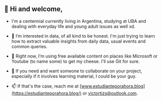 ## 👋 Hi and welcome,  
- I'm a centennial currently living in Argentina, studying at UBA and dealing with everyday life and young adult issues as well xd. 

- 👀 I’m interested in data, of all kind to be honest. I'm just trying to learn how to extract valuable insights from daily data, usual events and common queries.

- 🌱 Right now, I’m using free available content on places like Microsoft or Youtube (to name some) to get my cheese. I'll use Git for sure.

- 💞️ If you need and want someone to collaborate on your project, especially if it involves learning material, I could be your guy.

- 📫 If that's the case, reach me at [www.estudianteporahora.blog](https://estudianteporahora.blog/) or <victortizs@outlook.com>.

<!---
victortizs/victortizs is a ✨ special ✨ repository because its `README.md` (this file) appears on your GitHub profile.
You can click the Preview link to take a look at your changes.
--->
